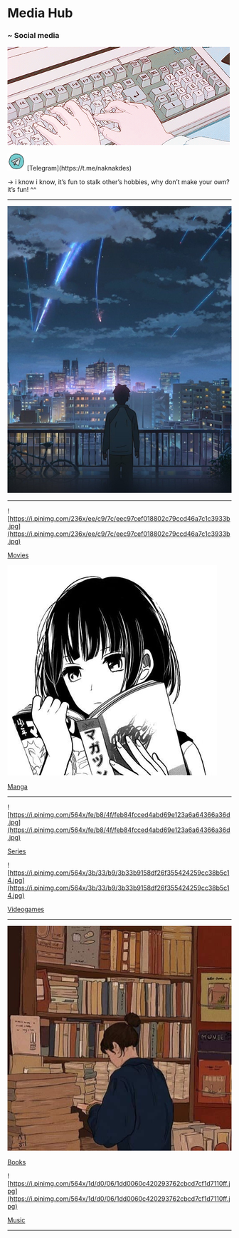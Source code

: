 # Media Hub

### ~ Social media

![Media%20Hub%2062afb0661bbb423f90147532905b0a89/caca1.gif](Media%20Hub%2062afb0661bbb423f90147532905b0a89/caca1.gif)

<aside>
<img src="Media%20Hub%2062afb0661bbb423f90147532905b0a89/155408b4c600709231c23f061c858223.jpg" alt="Media%20Hub%2062afb0661bbb423f90147532905b0a89/155408b4c600709231c23f061c858223.jpg" width="40px" /> [Telegram](https://t.me/naknakdes)

</aside>

→ i know i know, it’s fun to stalk other’s hobbies, why don’t make your own? it’s fun! ^^

---

![image_proxy (1).jpeg](Media%20Hub%2062afb0661bbb423f90147532905b0a89/image_proxy_(1).jpeg)

---

![https://i.pinimg.com/236x/ee/c9/7c/eec97cef018802c79ccd46a7c1c3933b.jpg](https://i.pinimg.com/236x/ee/c9/7c/eec97cef018802c79ccd46a7c1c3933b.jpg)

[Movies](Media%20Hub%2062afb0661bbb423f90147532905b0a89/Movies%20928f1abebb2a40f2994dc3ab1ec5db35.csv)

![Media%20Hub%2062afb0661bbb423f90147532905b0a89/1.jpg](Media%20Hub%2062afb0661bbb423f90147532905b0a89/1.jpg)

[Manga](Media%20Hub%2062afb0661bbb423f90147532905b0a89/Manga%20769ab8b722b34a93b6a56fae8ebe3ad6.csv)

---

![https://i.pinimg.com/564x/fe/b8/4f/feb84fcced4abd69e123a6a64366a36d.jpg](https://i.pinimg.com/564x/fe/b8/4f/feb84fcced4abd69e123a6a64366a36d.jpg)

[Series](Media%20Hub%2062afb0661bbb423f90147532905b0a89/Series%204f9baa0cd07a40a78db82a9e667a7924.csv)

![https://i.pinimg.com/564x/3b/33/b9/3b33b9158df26f355424259cc38b5c14.jpg](https://i.pinimg.com/564x/3b/33/b9/3b33b9158df26f355424259cc38b5c14.jpg)

[Videogames](Media%20Hub%2062afb0661bbb423f90147532905b0a89/Videogames%20bf9162c63bb844bca45b3d24f8b9c1ae.csv)

---

![Media%20Hub%2062afb0661bbb423f90147532905b0a89/2.jpg](Media%20Hub%2062afb0661bbb423f90147532905b0a89/2.jpg)

[Books](Media%20Hub%2062afb0661bbb423f90147532905b0a89/Books%2089eeabc42be24a55bf1742ba7513c3b4.csv)

![https://i.pinimg.com/564x/1d/d0/06/1dd0060c420293762cbcd7cf1d7110ff.jpg](https://i.pinimg.com/564x/1d/d0/06/1dd0060c420293762cbcd7cf1d7110ff.jpg)

[Music](Media%20Hub%2062afb0661bbb423f90147532905b0a89/Music%2091419d694a014001abb410fc1fec4a60.md)

---